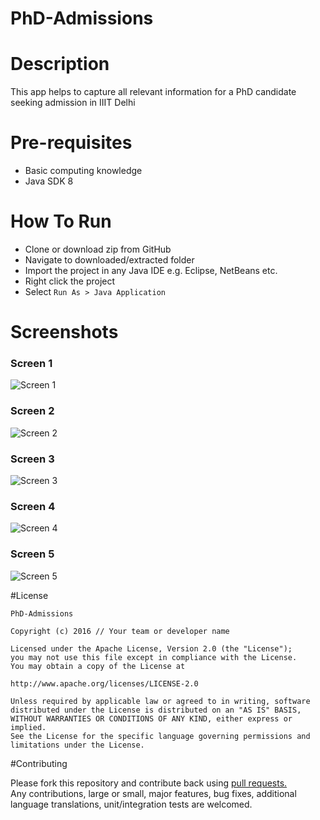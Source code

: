 # PhD-Admissions

# Description
This app helps to capture all relevant information for a PhD candidate seeking admission in IIIT Delhi

# Pre-requisites
* Basic computing knowledge
* Java SDK 8

# How To Run
* Clone or download zip from GitHub
* Navigate to downloaded/extracted folder
* Import the project in any Java IDE e.g. Eclipse, NetBeans etc.
* Right click the project
* Select `Run As > Java Application`

# Screenshots
### Screen 1
![Screen 1](https://i.imgur.com/ZbvToAH.jpg)
### Screen 2
![Screen 2](https://i.imgur.com/f6MfBgy.jpg)
### Screen 3
![Screen 3](https://i.imgur.com/b2S2SI9.jpg)
### Screen 4
![Screen 4](https://i.imgur.com/Jhvc9vT.jpg)
### Screen 5
![Screen 5](https://i.imgur.com/H2HzpJF.jpg)

#License

```
PhD-Admissions

Copyright (c) 2016 // Your team or developer name 

Licensed under the Apache License, Version 2.0 (the "License");
you may not use this file except in compliance with the License.
You may obtain a copy of the License at

http://www.apache.org/licenses/LICENSE-2.0

Unless required by applicable law or agreed to in writing, software
distributed under the License is distributed on an "AS IS" BASIS,
WITHOUT WARRANTIES OR CONDITIONS OF ANY KIND, either express or implied.
See the License for the specific language governing permissions and
limitations under the License.
```

#Contributing

Please fork this repository and contribute back using <a href="https://github.com/varunj/PhD-Admissions/pulls">pull requests.</a><br>
Any contributions, large or small, major features, bug fixes, additional language translations, unit/integration tests are welcomed.
